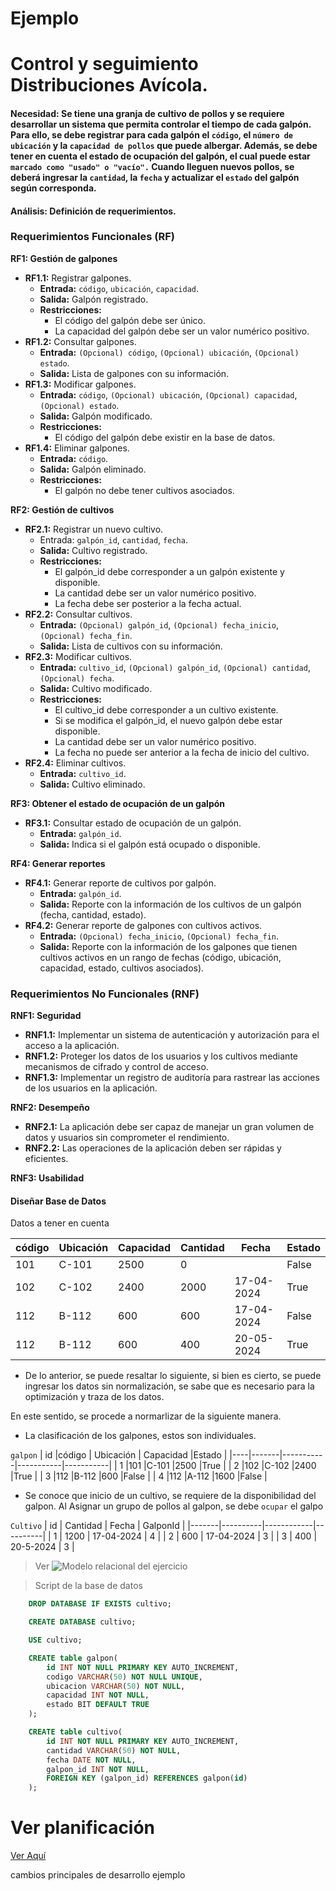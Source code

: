 # Ejemplo

# Control y seguimiento Distribuciones Avícola. 

#### Necesidad:  Se tiene una granja de cultivo de pollos y se requiere desarrollar un sistema que permita controlar el tiempo de cada galpón. Para ello, se debe registrar para cada galpón el `código`, el `número de ubicación` y la `capacidad de pollos` que puede albergar. Además, se debe tener en cuenta el estado de ocupación del galpón, el cual puede estar `marcado como "usado" o "vacío".` Cuando lleguen nuevos pollos, se deberá ingresar la `cantidad`, la `fecha` y actualizar el `estado` del galpón según corresponda.

#### Análisis: Definición de requerimientos.

### Requerimientos Funcionales (RF)

**RF1: Gestión de galpones**

* **RF1.1:** Registrar galpones.
    * **Entrada:** `código`, `ubicación`, `capacidad`.
    * **Salida:** Galpón registrado.
    * **Restricciones:**
        * El código del galpón debe ser único.
        * La capacidad del galpón debe ser un valor numérico positivo.
* **RF1.2:** Consultar galpones.
    * **Entrada:** `(Opcional) código`, `(Opcional) ubicación`, `(Opcional) estado`.
    * **Salida:** Lista de galpones con su información.
* **RF1.3:** Modificar galpones.
    * **Entrada:** `código`, `(Opcional) ubicación`, `(Opcional) capacidad`, `(Opcional) estado`.
    * **Salida:** Galpón modificado.
    * **Restricciones:**
        * El código del galpón debe existir en la base de datos.
* **RF1.4:** Eliminar galpones.
    * **Entrada:** `código`.
    * **Salida:** Galpón eliminado.
    * **Restricciones:**
        * El galpón no debe tener cultivos asociados.

**RF2: Gestión de cultivos**

* **RF2.1:** Registrar un nuevo cultivo.
    * Entrada: `galpón_id`, `cantidad`, `fecha`.
    * **Salida:** Cultivo registrado.
    * **Restricciones:**
        * El galpón_id debe corresponder a un galpón existente y disponible.
        * La cantidad debe ser un valor numérico positivo.
        * La fecha debe ser posterior a la fecha actual.
* **RF2.2:** Consultar cultivos.
    * **Entrada:** `(Opcional) galpón_id`, `(Opcional) fecha_inicio`, `(Opcional) fecha_fin`.
    * **Salida:** Lista de cultivos con su información.
* **RF2.3:** Modificar cultivos.
    * **Entrada:** `cultivo_id`, `(Opcional) galpón_id`, `(Opcional) cantidad`, `(Opcional) fecha`.
    * **Salida:** Cultivo modificado.
    * **Restricciones:**
        * El cultivo_id debe corresponder a un cultivo existente.
        * Si se modifica el galpón_id, el nuevo galpón debe estar disponible.
        * La cantidad debe ser un valor numérico positivo.
        * La fecha no puede ser anterior a la fecha de inicio del cultivo.
* **RF2.4:** Eliminar cultivos.
    * **Entrada:** `cultivo_id`.
    * **Salida:** Cultivo eliminado.

**RF3: Obtener el estado de ocupación de un galpón**

* **RF3.1:** Consultar estado de ocupación de un galpón.
    * **Entrada:** `galpón_id`.
    * **Salida:** Indica si el galpón está ocupado o disponible.

**RF4: Generar reportes**

* **RF4.1:** Generar reporte de cultivos por galpón.
    * **Entrada:** `galpón_id`.
    * **Salida:** Reporte con la información de los cultivos de un galpón (fecha, cantidad, estado).
* **RF4.2:** Generar reporte de galpones con cultivos activos.
    * **Entrada:** `(Opcional) fecha_inicio`, `(Opcional) fecha_fin`.
    * **Salida:** Reporte con la información de los galpones que tienen cultivos activos en un rango de fechas (código, ubicación, capacidad, estado, cultivos asociados).

### Requerimientos No Funcionales (RNF)

**RNF1: Seguridad**

* **RNF1.1:** Implementar un sistema de autenticación y autorización para el acceso a la aplicación.
* **RNF1.2:** Proteger los datos de los usuarios y los cultivos mediante mecanismos de cifrado y control de acceso.
* **RNF1.3:** Implementar un registro de auditoría para rastrear las acciones de los usuarios en la aplicación.

**RNF2: Desempeño**

* **RNF2.1:** La aplicación debe ser capaz de manejar un gran volumen de datos y usuarios sin comprometer el rendimiento.
* **RNF2.2:** Las operaciones de la aplicación deben ser rápidas y eficientes.

**RNF3: Usabilidad**

#### Diseñar Base de Datos
Datos a tener en cuenta

| código | Ubicación | Capacidad | Cantidad |  Fecha   | Estado |
|--------|-----------|-----------|----------|----------|--------|
| 101    |C-101      |2500       |0         |          | False  |
| 102    |C-102      |2400       |2000      |17-04-2024| True   |
| 112    |B-112      |600        |600       |17-04-2024| False  |
| 112    |B-112      |600        |400       |20-05-2024| True   |

* De lo anterior, se puede resaltar lo siguiente, si bien es cierto, se puede ingresar los datos sin normalización, se sabe que es necesario para la optimización y traza de los datos. 

En este sentido, se procede a normarlizar de la siguiente manera. 

* La clasificación de los galpones, estos son individuales. 

`galpon`
| id |código | Ubicación | Capacidad |Estado     |
|----|-------|-----------|-----------|-----------|
|  1 |101    |C-101      |2500       |True       |
|  2 |102    |C-102      |2400       |True       |
|  3 |112    |B-112      |600        |False      |
|  4 |112    |A-112      |1600       |False      |

* Se conoce que inicio de un cultivo, se requiere de la disponibilidad del galpon. Al Asignar un grupo de pollos al galpon, se debe `ocupar` el galpo  

`Cultivo`
| id    | Cantidad |  Fecha     | GalponId | 
|-------|----------|------------|----------|
|   1   | 1200     | 17-04-2024 |   4      |
|   2   | 600      | 17-04-2024 |   3      |
|   3   | 400      | 20-5-2024  |   3      |


> Ver
![Modelo relacional del ejercicio](jo/base.png)
        
> Script de la base de datos
```sql
    DROP DATABASE IF EXISTS cultivo;

    CREATE DATABASE cultivo;

    USE cultivo;

    CREATE table galpon(
        id INT NOT NULL PRIMARY KEY AUTO_INCREMENT,
        codigo VARCHAR(50) NOT NULL UNIQUE,
        ubicacion VARCHAR(50) NOT NULL,
        capacidad INT NOT NULL,
        estado BIT DEFAULT TRUE
    ); 

    CREATE table cultivo(
        id INT NOT NULL PRIMARY KEY AUTO_INCREMENT,
        cantidad VARCHAR(50) NOT NULL,
        fecha DATE NOT NULL,
        galpon_id INT NOT NULL,
        FOREIGN KEY (galpon_id) REFERENCES galpon(id)
    ); 
```
# Ver planificación 
[Ver Aquí](https://trello.com/b/gOEix3Zs/control-y-seguimiento-distribuciones-avicola)



cambios principales de desarrollo ejemplo
